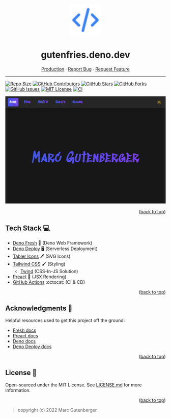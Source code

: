 
<a name="readme-top"></a>
<p align='center'>
 <picture>
  <img width="100" height="100" alt='logo' src='static/images/code.svg'/>
 </picture>
</p>

<div align="center">
  <h1>gutenfries.deno.dev</h1>
  <a href="https://gutenfries.deno.dev">Production</a>
  ·
  <a href="https://github.com/gutenfries/gutenfries.deno.dev/issues">Report Bug</a>
  ·
  <a href="https://github.com/gutenfries/gutenfries.deno.dev/issues">Request Feature</a>
  <hr />
</div>

<!--
*** Thanks for checking out gutenfries.deno.dev. If you have a suggestion
*** that would make this better, please fork the repo and create a pull request
*** or simply open an issue with the tag "enhancement".
*** Don't forget to give the project a star!
*** Thanks again! Now go create something AMAZING! :D
-->

[![Repo Size](https://img.shields.io/github/repo-size/gutenfries/gutenfries.deno.dev)](https://github.com/gutenfries/gutenfries.deno.dev)
[![GitHub Contributors](https://img.shields.io/github/contributors/gutenfries/gutenfries.deno.dev)](https://github.com/gutenfries/gutenfries.deno.dev/graphs/contributors)
[![GitHub Stars](https://img.shields.io/github/stars/gutenfries/gutenfries.deno.dev)](https://github.com/gutenfries/gutenfries.deno.dev/stargazers)
[![GitHub Forks](https://img.shields.io/github/forks/gutenfries/gutenfries.deno.dev)](https://github.com/gutenfries/gutenfries.deno.dev/network/members)
[![GitHub Issues](https://img.shields.io/github/issues/gutenfries/gutenfries.deno.dev.svg)](https://github.com/gutenfries/gutenfries.deno.dev/issues)
[![MIT License](https://img.shields.io/github/license/gutenfries/gutenfries.deno.dev.svg)](https://github.com/gutenfries/gutenfries.deno.dev/blob/main/LICENSE.md)
[![CI](https://github.com/gutenfries/gutenfries.deno.dev/actions/workflows/ci.yml/badge.svg)](https://github.com/gutenfries/gutenfries.deno.dev/actions/workflows/ci.yml)

![screenshot](static/images/screenshots/screenshot-desktop-dark.png)

<p align="right">(<a href="#readme-top">back to top</a>)</p>

## Tech Stack :computer:

- [Deno Fresh](https://fresh.deno.dev/) :lemon: (Deno Web Framework)
- [Deno Deploy](https://deno.com/deploy/) :desktop_computer: (Serverless Deployment)
- [Tabler Icons](https://tabler-icons.io/) :pen: (SVG Icons)
- [Tailwind CSS](https://tailwindcss.com/) :paintbrush: (Styling)
  - [Twind](https://twind.dev/) (CSS-In-JS Solution)
- [Preact](https://preactjs.com/) :page_facing_up: (JSX Rendering)
- [GitHub Actions](https://github.com/features/actions) :octocat: (CI & CD)

<p align="right">(<a href="#readme-top">back to top</a>)</p>

## Acknowledgments :pray:

Helpful resources used to get this project off the ground:

- [Fresh docs](https://fresh.deno.dev/docs)
- [Preact docs](https://preactjs.com/guide/v10/getting-started)
- [Deno docs](https://deno.land/manual)
- [Deno Deploy docs](https://deno.com/deploy/docs)

<p align="right">(<a href="#readme-top">back to top</a>)</p>

## License :page_facing_up:

Open-sourced under the MIT License. See [LICENSE.md](https://github.com/gutenfries/gutenfries.deno.dev/blob/main/LICENSE.md) for more information.

<p align="right">(<a href="#readme-top">back to top</a>)</p>

> copyright (c) 2022 Marc Gutenberger
